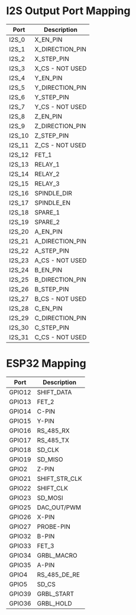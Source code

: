 # I2S Output Port Mapping
|**Port**| **Description**|
|--|--|
 |I2S_0	|X_EN_PIN          |
 |I2S_1	|X_DIRECTION_PIN   |
 |I2S_2	|X_STEP_PIN        |
 |I2S_3	|X_CS - NOT USED   |
 |I2S_4	|Y_EN_PIN          |
 |I2S_5	|Y_DIRECTION_PIN   |
 |I2S_6	|Y_STEP_PIN        |
 |I2S_7	|Y_CS - NOT USED   |
 |I2S_8	|Z_EN_PIN          |
 |I2S_9	|Z_DIRECTION_PIN   |
 |I2S_10|	Z_STEP_PIN     |
 |I2S_11|	Z_CS - NOT USED|
 |I2S_12|	FET_1          |
 |I2S_13|	RELAY_1        |
 |I2S_14|	RELAY_2        |
 |I2S_15|	RELAY_3        |
 |I2S_16|	SPINDLE_DIR    |
 |I2S_17|	SPINDLE_EN     |
 |I2S_18|	SPARE_1        |
 |I2S_19|	SPARE_2        |
 |I2S_20|	A_EN_PIN       |
 |I2S_21|	A_DIRECTION_PIN|
 |I2S_22|	A_STEP_PIN     |
 |I2S_23|	A_CS - NOT USED|
 |I2S_24|	B_EN_PIN       |
 |I2S_25|	B_DIRECTION_PIN|
 |I2S_26|	B_STEP_PIN     |
 |I2S_27|	B_CS - NOT USED|
 |I2S_28|	C_EN_PIN       |
 |I2S_29|	C_DIRECTION_PIN|
 |I2S_30|	C_STEP_PIN     |
 |I2S_31|	C_CS - NOT USED|
# ESP32 Mapping
|**Port**| **Description**|
|--|--|
|GPIO12	|SHIFT_DATA    |
|GPIO13	|FET_2         |
|GPIO14	|C-PIN         |
|GPIO15	|Y-PIN         |
|GPIO16	|RS_485_RX     |
|GPIO17	|RS_485_TX     |
|GPIO18	|SD_CLK        |
|GPIO19	|SD_MISO       |
|GPIO2	|Z-PIN         |
|GPIO21	|SHIFT_STR_CLK |
|GPIO22	|SHIFT_CLK     |
|GPIO23	|SD_MOSI       |
|GPIO25	|DAC_OUT/PWM   |
|GPIO26	|X-PIN         |
|GPIO27	|PROBE-PIN     |
|GPIO32	|B-PIN         |
|GPIO33	|FET_3         |
|GPIO34	|GRBL_MACRO    |
|GPIO35	| A-PIN        |
|GPIO4	|RS_485_DE_RE  |
|GPIO5	|SD_CS         |
|GPIO39	|GRBL_START    |
|GPIO36	|GRBL_HOLD     |